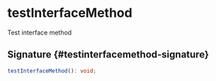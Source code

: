 # testInterfaceMethod

Test interface method

## Signature {#testinterfacemethod-signature}

```typescript
testInterfaceMethod(): void;
```